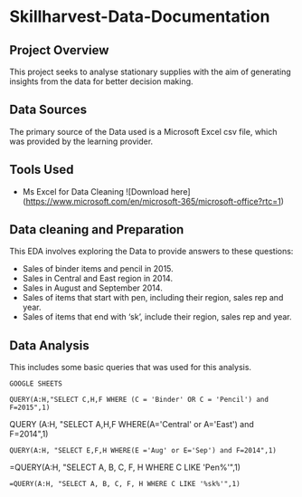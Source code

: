 # Skillharvest-Data-Documentation

## Project Overview
This project seeks to analyse stationary supplies with the aim of generating insights from the data for better decision making.

## Data Sources
The primary source of the Data used is a Microsoft Excel csv file, which was provided by the learning provider.

## Tools Used
- Ms Excel for Data Cleaning ![Download here] (https://www.microsoft.com/en/microsoft-365/microsoft-office?rtc=1)

## Data cleaning and Preparation

This EDA involves exploring the Data to provide answers to these questions:
  - Sales of binder items and pencil in 2015.
  - Sales in Central and East region in 2014.
  - Sales in August and September 2014.
  - Sales of items that start with pen, including their region, sales rep and year.
  - Sales of items that end with ‘sk’, include their region, sales rep and year.

## Data Analysis
This includes some basic queries that was used for this analysis.

~~~~
GOOGLE SHEETS

QUERY(A:H,"SELECT C,H,F WHERE (C = 'Binder' OR C = 'Pencil') and F=2015",1)

~~~~
QUERY (A:H, "SELECT A,H,F WHERE(A='Central' or A='East') and F=2014",1)

~~~~
QUERY(A:H, "SELECT E,F,H WHERE(E ='Aug' or E='Sep') and F=2014",1)

~~~~
=QUERY(A:H, "SELECT A, B, C, F, H WHERE C LIKE 'Pen%'",1)

~~~~
=QUERY(A:H, "SELECT A, B, C, F, H WHERE C LIKE '%sk%'",1)




  


